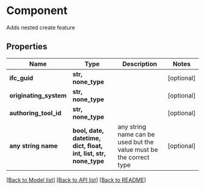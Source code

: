 # Component

Adds nested create feature

## Properties
Name | Type | Description | Notes
------------ | ------------- | ------------- | -------------
**ifc_guid** | **str, none_type** |  | [optional] 
**originating_system** | **str, none_type** |  | [optional] 
**authoring_tool_id** | **str, none_type** |  | [optional] 
**any string name** | **bool, date, datetime, dict, float, int, list, str, none_type** | any string name can be used but the value must be the correct type | [optional]

[[Back to Model list]](../README.md#documentation-for-models) [[Back to API list]](../README.md#documentation-for-api-endpoints) [[Back to README]](../README.md)


